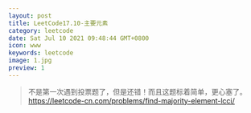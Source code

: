 ```yaml
---
layout: post
title: LeetCode17.10-主要元素
category: leetcode
date: Sat Jul 10 2021 09:48:44 GMT+0800
icon: www
keywords: leetcode
image: 1.jpg
preview: 1
---
```

> 不是第一次遇到投票题了，但是还错！而且这题标着简单，更心塞了。
> https://leetcode-cn.com/problems/find-majority-element-lcci/
